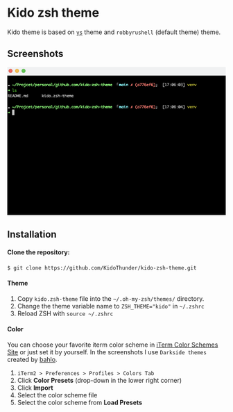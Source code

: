 # Kido zsh theme
Kido theme is based on [`ys`](http://blog.ysmood.org/my-ys-terminal-theme/) theme and `robbyrushell` (default theme) theme. 

## Screenshots
![demo](./kido.png)

## Installation
#### Clone the repository:
```
$ git clone https://github.com/KidoThunder/kido-zsh-theme.git
```


#### Theme 
1. Copy `kido.zsh-theme` file into the `~/.oh-my-zsh/themes/` directory.
2. Change the theme variable name to `ZSH_THEME="kido"` in `~/.zshrc`
3. Reload ZSH with `source ~/.zshrc`

#### Color
You can choose your favorite iterm color scheme in [iTerm Color Schemes Site](http://www.iterm2colorschemes.com) or just set it by yourself. In the screenshots I use `Darkside themes` created by [bahlo](https://github.com/bahlo/iterm-colors/blob/master/colors/Darkside.itermcolors).

1. `iTerm2 > Preferences > Profiles > Colors Tab`
2. Click **Color Presets** (drop-down in the lower right corner)
3. Click **Import**
4. Select the color scheme file
5. Select the color scheme from **Load Presets**


